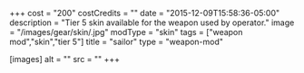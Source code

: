+++
cost = "200"
costCredits = ""
date = "2015-12-09T15:58:36-05:00"
description = "Tier 5 skin available for the weapon used by operator."
image = "/images/gear/skin/.jpg"
modType = "skin"
tags = ["weapon mod","skin","tier 5"]
title = "sailor"
type = "weapon-mod"

[images]
  alt = ""
  src = ""
+++
